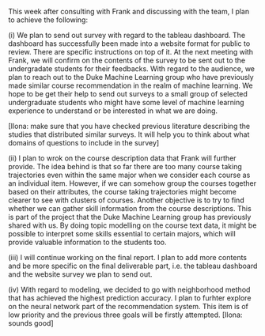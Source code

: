 This week after consulting with Frank and discussing with the team, I plan to achieve the following:

(i) We plan to send out survey with regard to the tableau dashboard. The dashboard has successfully been made into a website format for public to review. There are specific instructions on top of it. At the next meeting with Frank, we will confirm on the contents of the survey to be sent out to the undergradate students for their feedbacks. With regard to the audience, we plan to reach out to the Duke Machine Learning group who have previously made similar course recommendation in the realm of machine learning. We hope to be get their help to send out surveys to a small group of selected undergraduate students who might have some level of machine learning experience to understand or be interested in what we are doing. 

[Ilona: make sure that you have checked previous literature describing the studies that distributed similar surveys. It will help you to think about what domains of questions to include in the survey]

(ii) I plan to wrok on the course description data that Frank will further provide. The idea behind is that so far there are too many course taking trajectories even within the same major when we consider each course as an individual item. However, if we can somehow group the courses together based on their attributes, the course taking trajectories might become clearer to see with clusters of courses. Another objective is to try to find whether we can gather skill information from the course descriptions. This is part of the project that the Duke Machine Learning group has previously shared with us. By doing topic modelling on the course text data, it might be possible to interpret some skills essential to certain majors, which will provide valuable information to the students too.

(iii) I will continue working on the final report. I plan to add more contents and be more specific on the final deliverable part, i.e. the tableau dashboard and the website survey we plan to send out. 


(iv) With regard to modeling, we decided to go with neighborhood method that has achieved the highest prediction accuracy. I plan to furhter explore on the neural network part of the recommendation system. This item is of low priority and the previous three goals will be firstly attempted.
[Ilona: sounds good]
